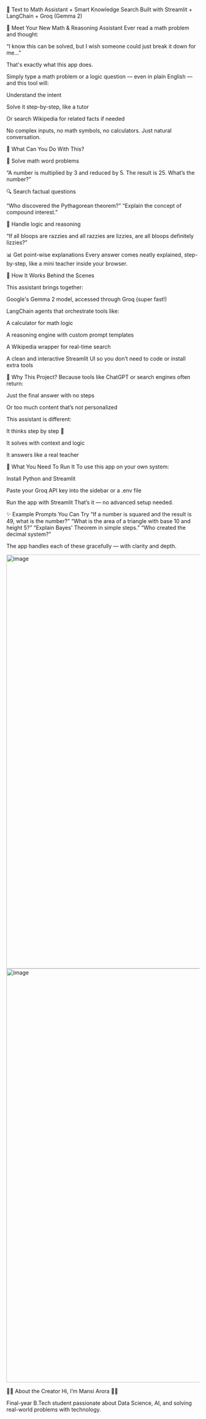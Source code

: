 
🧠 Text to Math Assistant + Smart Knowledge Search
Built with Streamlit + LangChain + Groq (Gemma 2)


👋 Meet Your New Math & Reasoning Assistant
Ever read a math problem and thought:

“I know this can be solved, but I wish someone could just break it down for me…”

That's exactly what this app does.

Simply type a math problem or a logic question — even in plain English — and this tool will:


Understand the intent

Solve it step-by-step, like a tutor

Or search Wikipedia for related facts if needed

No complex inputs, no math symbols, no calculators. Just natural conversation.

🧩 What Can You Do With This?


🧮 Solve math word problems

“A number is multiplied by 3 and reduced by 5. The result is 25. What’s the number?”

🔍 Search factual questions

“Who discovered the Pythagorean theorem?”
“Explain the concept of compound interest.”

🧠 Handle logic and reasoning


“If all bloops are razzies and all razzies are lizzies, are all bloops definitely lizzies?”

📊 Get point-wise explanations
Every answer comes neatly explained, step-by-step, like a mini teacher inside your browser.

🚦 How It Works Behind the Scenes


This assistant brings together:

Google's Gemma 2 model, accessed through Groq (super fast!)

LangChain agents that orchestrate tools like:

A calculator for math logic

A reasoning engine with custom prompt templates

A Wikipedia wrapper for real-time search

A clean and interactive Streamlit UI so you don’t need to code or install extra tools



🎯 Why This Project?
Because tools like ChatGPT or search engines often return:

Just the final answer with no steps

Or too much content that’s not personalized

This assistant is different:

It thinks step by step 🧠

It solves with context and logic

It answers like a real teacher


🧰 What You Need To Run It
To use this app on your own system:

Install Python and Streamlit

Paste your Groq API key into the sidebar or a .env file

Run the app with Streamlit
That’s it — no advanced setup needed.


✨ Example Prompts You Can Try
“If a number is squared and the result is 49, what is the number?”
“What is the area of a triangle with base 10 and height 5?”
“Explain Bayes' Theorem in simple steps.”
“Who created the decimal system?”

The app handles each of these gracefully — with clarity and depth.

<img width="1920" height="1080" alt="image" src="https://github.com/user-attachments/assets/1607f290-b83b-47cf-a16e-76b95552a56d" />
<img width="1920" height="1080" alt="image" src="https://github.com/user-attachments/assets/a61451ee-71a6-47d2-a92a-e5b40f66c294" />


🙋‍♀️ About the Creator
Hi, I’m Mansi Arora 👩‍💻

Final-year B.Tech student passionate about Data Science, AI, and solving real-world problems with technology.

